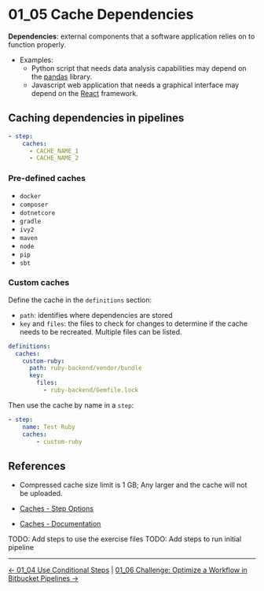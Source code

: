 # 01_05 Cache Dependencies

**Dependencies**: external components that a software application
relies on to function properly.

- Examples:
  - Python script that needs data analysis capabilities may depend on the [pandas](https://pandas.pydata.org/) library.
  - Javascript web application that needs a graphical interface may depend on the [React](https://react.dev/) framework.

## Caching dependencies in pipelines

```yaml
- step:
    caches:
      - CACHE_NAME_1
      - CACHE_NAME_2
```

### Pre-defined caches

- `docker`
- `composer`
- `dotnetcore`
- `gradle`
- `ivy2`
- `maven`
- `node`
- `pip`
- `sbt`

### Custom caches

Define the cache in the `definitions` section:

- `path`: identifies where dependencies are stored
- `key` and `files`: the files to check for changes to determine if the cache needs to be recreated. Multiple files can be listed.

```yaml
definitions:
  caches:
    custom-ruby:
      path: ruby-backend/vendor/bundle
      key:
        files:
          - ruby-backend/Gemfile.lock
```

Then use the cache by name in a `step`:

```yaml
- step:
    name: Test Ruby
    caches:
        - custom-ruby
```

## References

- Compressed cache size limit is 1 GB; Any larger and the cache will not be uploaded.

- [Caches - Step Options](https://support.atlassian.com/bitbucket-cloud/docs/step-options/#Caches)
- [Caches - Documentation](https://support.atlassian.com/bitbucket-cloud/docs/cache-dependencies/)

TODO: Add steps to use the exercise files
TODO: Add steps to run initial pipeline

<!-- FooterStart -->
---
[← 01_04 Use Conditional Steps](../01_04_use_conditional_steps/README.md) | [01_06 Challenge: Optimize a Workflow in Bitbucket Pipelines →](../01_06_challenge_optimize_a_pipeline/README.md)
<!-- FooterEnd -->
